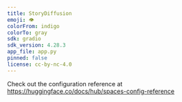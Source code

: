 ```yaml
---
title: StoryDiffusion
emoji: 👁
colorFrom: indigo
colorTo: gray
sdk: gradio
sdk_version: 4.28.3
app_file: app.py
pinned: false
license: cc-by-nc-4.0
---
```


Check out the configuration reference at https://huggingface.co/docs/hub/spaces-config-reference
